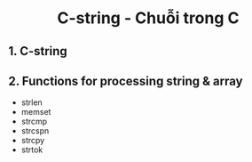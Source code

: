# <p align="center">**C-string - Chuỗi trong C**</p>

## **1. C-string**

## **2. Functions for processing string & array**
- strlen
- memset
- strcmp
- strcspn
- strcpy
- strtok